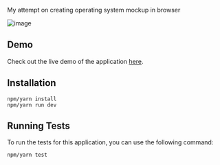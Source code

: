 My attempt on creating operating system mockup in browser

![image](https://user-images.githubusercontent.com/49656590/236868869-c41fbc98-54d8-4a5b-bac3-4020186fca30.png)

## Demo
Check out the live demo of the application [here](https://cute-os.vercel.app/).

## Installation
```
npm/yarn install
npm/yarn run dev
```

## Running Tests
To run the tests for this application, you can use the following command:
```
npm/yarn test
```

